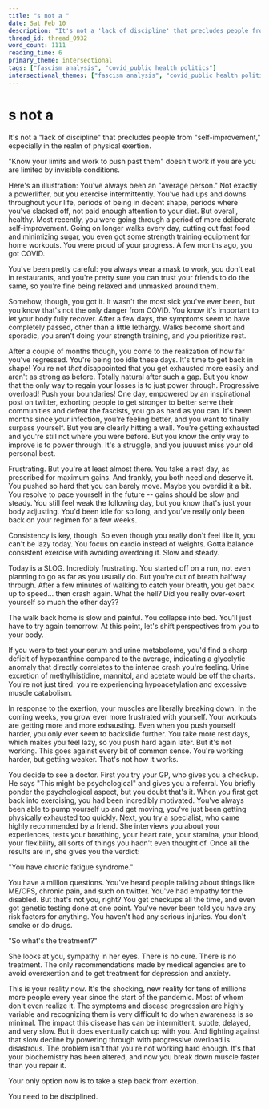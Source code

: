 ```yaml
---
title: "s not a "
date: Sat Feb 10
description: "It's not a 'lack of discipline' that precludes people from 'self-improvement,' especially in the realm of physical exertion."
thread_id: thread_0932
word_count: 1111
reading_time: 6
primary_theme: intersectional
tags: ["fascism analysis", "covid_public health politics"]
intersectional_themes: ["fascism analysis", "covid_public health politics"]
---
```


# s not a 

It's not a "lack of discipline" that precludes people from "self-improvement," especially in the realm of physical exertion.

"Know your limits and work to push past them" doesn't work if you are you are limited by invisible conditions.

Here's an illustration: You've always been an "average person." Not exactly a powerlifter, but you exercise intermittently. You've had ups and downs throughout your life, periods of being in decent shape, periods where you've slacked off, not paid enough attention to your diet. But overall, healthy. Most recently, you were going through a period of more deliberate self-improvement. Going on longer walks every day, cutting out fast food and minimizing sugar, you even got some strength training equipment for home workouts. You were proud of your progress. A few months ago, you got COVID.

You've been pretty careful: you always wear a mask to work, you don't eat in restaurants, and you're pretty sure you can trust your friends to do the same, so you're fine being relaxed and unmasked around them.

Somehow, though, you got it. It wasn't the most sick you've ever been, but you know that's not the only danger from COVID. You know it's important to let your body fully recover. After a few days, the symptoms seem to have completely passed, other than a little lethargy. Walks become short and sporadic, you aren't doing your strength training, and you prioritize rest.

After a couple of months though, you come to the realization of how far you've regressed. You're being too idle these days. It's time to get back in shape! You're not *that* disappointed that you get exhausted more easily and aren't as strong as before. Totally natural after such a gap. But you know that the only way to regain your losses is to just power through. Progressive overload! Push your boundaries! One day, empowered by an inspirational post on twitter, exhorting people to get stronger to better serve their communities and defeat the fascists, you go as hard as you can. It's been months since your infection, you're feeling better, and you want to finally surpass yourself. But you are clearly hitting a wall. You're getting exhausted and you're still not where you were before. But you know the only way to improve is to power through. It's a struggle, and you juuuust miss your old personal best.

Frustrating. But you're at least almost there. You take a rest day, as prescribed for maximum gains. And frankly, you both need and deserve it. You pushed so hard that you can barely move. Maybe you overdid it a bit. You resolve to pace yourself in the future -- gains should be slow and steady. You still feel weak the following day, but you know that's just your body adjusting. You'd been idle for so long, and you've really only been back on your regimen for a few weeks.

Consistency is key, though. So even though you really don't feel like it, you can't be lazy today. You focus on cardio instead of weights. Gotta balance consistent exercise with avoiding overdoing it. Slow and steady.

Today is a SLOG. Incredibly frustrating. You started off on a run, not even planning to go as far as you usually do. But you're out of breath halfway through. After a few minutes of walking to catch your breath, you get back up to speed... then crash again. What the hell? Did you really over-exert yourself so much the other day??

The walk back home is slow and painful. You collapse into bed. You'll just have to try again tomorrow. At this point, let's shift perspectives from you to your body.

If you were to test your serum and urine metabolome, you'd find a sharp deficit of hypoxanthine compared to the average, indicating a glycolytic anomaly that directly correlates to the intense crash you're feeling. Urine excretion of methylhistidine, mannitol, and acetate would be off the charts. You're not just tired: you're experiencing hypoacetylation and excessive muscle catabolism.

In response to the exertion, your muscles are literally breaking down. In the coming weeks, you grow ever more frustrated with yourself. Your workouts are getting more and more exhausting. Even when you push yourself harder, you only ever seem to backslide further. You take more rest days, which makes you feel lazy, so you push hard again later. But it's not working. This goes against every bit of common sense. You're working harder, but getting weaker.  That's not how it works.

You decide to see a doctor. First you try your GP, who gives you a checkup. He says "This might be psychological" and gives you a referral. You briefly ponder the psychological aspect, but you doubt that's it. When you first got back into exercising, you had been incredibly motivated. You've always been able to pump yourself up and get moving, you've just been getting physically exhausted too quickly. Next, you try a specialist, who came highly recommended by a friend. She interviews you about your experiences, tests your breathing, your heart rate, your stamina, your blood, your flexibility, all sorts of things you hadn't even thought of. Once all the results are in, she gives you the verdict:

"You have chronic fatigue syndrome."

You have a million questions. You've heard people talking about things like ME/CFS, chronic pain, and such on twitter. You've had empathy for the disabled. But that's not you, right? You get checkups all the time, and even got genetic testing done at one point. You've never been told you have any risk factors for anything. You haven't had any serious injuries. You don't smoke or do drugs.

"So what's the treatment?"

She looks at you, sympathy in her eyes. There is no cure. There is no treatment. The only recommendations made by medical agencies are to avoid overexertion and to get treatment for depression and anxiety.

This is your reality now. It's the shocking, new reality for tens of millions more people every year since the start of the pandemic. Most of whom don't even realize it. The symptoms and disease progression are highly variable and recognizing them is very difficult to do when awareness is so minimal. The impact this disease has can be intermittent, subtle, delayed, and very slow. But it does eventually catch up with you. And fighting against that slow decline by powering through with progressive overload is disastrous. The problem isn't that you're not working hard enough. It's that your biochemistry has been altered, and now you break down muscle faster than you repair it.

Your only option now is to take a step back from exertion.

You need to be disciplined.